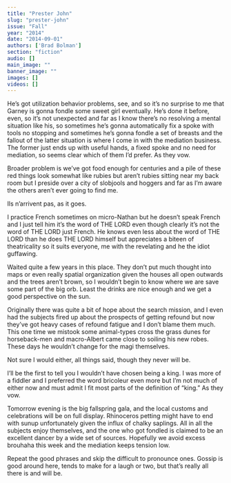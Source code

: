 ```yaml
---
title: "Prester John"
slug: "prester-john"
issue: "Fall"
year: "2014"
date: "2014-09-01"
authors: ['Brad Bolman']
section: "fiction"
audio: []
main_image: ""
banner_image: ""
images: []
videos: []
---
```

He’s got utilization behavior problems, see, and so it’s no surprise to me that Garney is gonna fondle some sweet girl eventually. He’s done it before, even, so it’s not unexpected and far as I know there’s no resolving a mental situation like his, so sometimes he’s gonna automatically fix a spoke with tools no stopping and sometimes he’s gonna fondle a set of breasts and the fallout of the latter situation is where I come in with the mediation business. The former just ends up with useful hands, a fixed spoke and no need for mediation, so seems clear which of them I’d prefer. As they vow.

Broader problem is we’ve got food enough for centuries and a pile of these red things look somewhat like rubies but aren’t rubies sitting near my back room but I preside over a city of slobjools and hoggers and far as I’m aware the others aren’t ever going to find me.

Ils n’arrivent pas, as it goes.

I practice French sometimes on micro-Nathan but he doesn’t speak French and I just tell him it’s the word of THE LORD even though clearly it’s not the word of THE LORD just French. He knows even less about the word of THE LORD than he does THE LORD himself but appreciates a biteen of theatricality so it suits everyone, me with the revelating and he the idiot guffawing.

Waited quite a few years in this place. They don’t put much thought into maps or even really spatial organization given the houses all open outwards and the trees aren’t brown, so I wouldn’t begin to know where we are save some part of the big orb. Least the drinks are nice enough and we get a good perspective on the sun.

Originally there was quite a bit of hope about the search mission, and I even had the subjects fired up about the prospects of getting refound but now they’ve got heavy cases of refound fatigue and I don’t blame them much. This one time we mistook some animal-types cross the grass dunes for horseback-men and macro-Albert came close to soiling his new robes. These days he wouldn’t change for the magi themselves.

Not sure I would either, all things said, though they never will be.

I’ll be the first to tell you I wouldn’t have chosen being a king. I was more of a fiddler and I preferred the word bricoleur even more but I’m not much of either now and must admit I fit most parts of the definition of “king.” As they vow.

Tomorrow evening is the big fallspring gala, and the local customs and celebrations will be on full display. Rhinoceros petting might have to end with sunup unfortunately given the influx of chalky saplings. All in all the subjects enjoy themselves, and the one who got fondled is claimed to be an excellent dancer by a wide set of sources. Hopefully we avoid excess brouhaha this week and the mediation keeps tension low.

Repeat the good phrases and skip the difficult to pronounce ones. Gossip is good around here, tends to make for a laugh or two, but that’s really all there is and will be.

